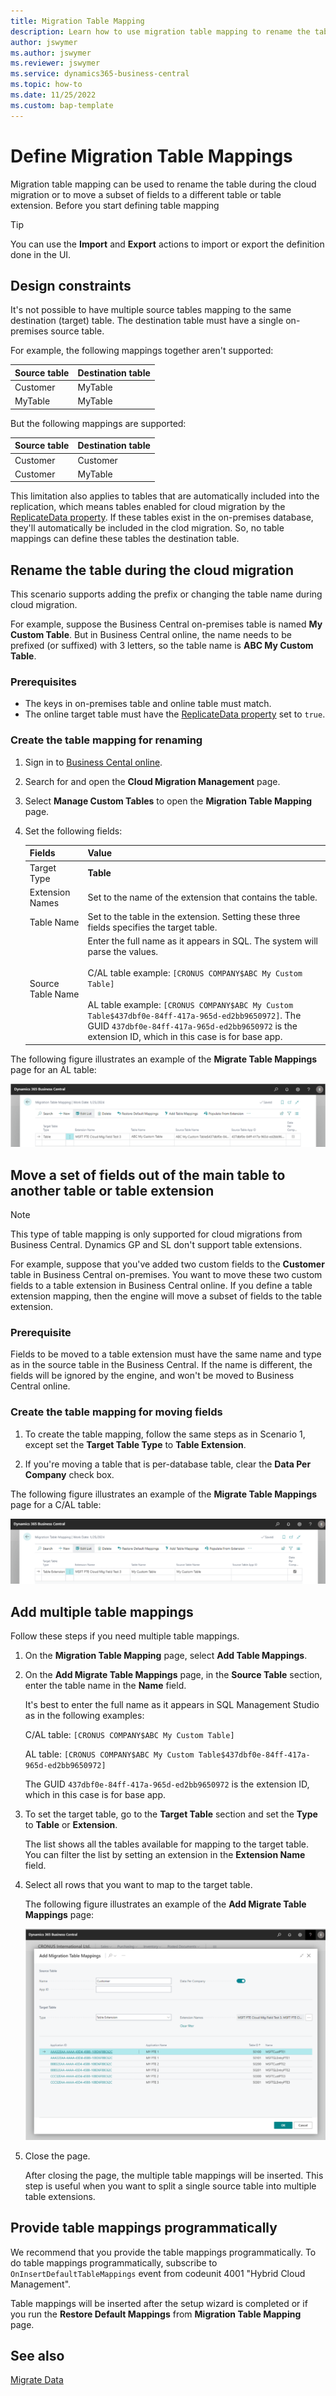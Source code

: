 ```yaml
---
title: Migration Table Mapping
description: Learn how to use migration table mapping to rename the table during the cloud migration or to move a subset of fields to a different table or table extension.
author: jswymer 
ms.author: jswymer 
ms.reviewer: jswymer 
ms.service: dynamics365-business-central
ms.topic: how-to
ms.date: 11/25/2022
ms.custom: bap-template
---
```


# Define Migration Table Mappings

Migration table mapping can be used to rename the table during the cloud migration or to move a subset of fields to a different table or table extension. Before you start defining table mapping

> [!TIP]
> You can use the **Import** and **Export** actions to import or export the definition done in the UI.

## Design constraints

It's not possible to have multiple source tables mapping to the same destination (target) table. The destination table must have a single on-premises source table.

For example, the following mappings together aren't supported:

|Source table|Destination table|
|-|-|
|Customer|MyTable|
|MyTable|MyTable|

But the following mappings are supported:

|Source table|Destination table|
|-|-|
|Customer|Customer|
|Customer|MyTable|

This limitation also applies to tables that are automatically included into the replication, which means tables enabled for cloud migration by the [ReplicateData property](../developer/properties/devenv-replicatedata-property.md). If these tables exist in the on-premises database, they'll automatically be included in the clod migration. So, no table mappings can define these tables the destination table.


## Rename the table during the cloud migration

This scenario supports adding the prefix or changing the table name during cloud migration.

For example, suppose the Business Central on-premises table is named **My Custom Table**. But in Business Central online, the name needs to be prefixed (or suffixed) with 3 letters, so the table name is **ABC My Custom Table**.

### Prerequisites

- The keys in on-premises table and online table must match.
- The online target table must have the [ReplicateData property](../developer/properties/devenv-replicatedata-property.md) set to `true`.

### Create the table mapping for renaming

1. Sign in to [Business Cental online](https://businesscentral.dynamics.com).
2. Search for and open the **Cloud Migration Management** page.
3. Select **Manage Custom Tables** to open the **Migration Table Mapping** page.
4. Set the following fields:

   |Fields|Value|
   |-|-|
   |Target Type| **Table**|
   |Extension Names|Set to the name of the extension that contains the table. |
   |Table Name|Set to the table in the extension. Setting these three fields specifies the target table.|
   |Source Table Name|Enter the full name as it appears in SQL. The system will parse the values. <br /><br />C/AL table example: `[CRONUS COMPANY$ABC My Custom Table]` <br /><br />AL table example: `[CRONUS COMPANY$ABC My Custom Table$437dbf0e-84ff-417a-965d-ed2bb9650972]`. The GUID `437dbf0e-84ff-417a-965d-ed2bb9650972` is the extension ID, which in this case is for base app. |

The following figure illustrates an example of the **Migrate Table Mappings** page for an AL table:

[![Shows the table mapping move for a AL table](../media/table-mapping-move-al.png)](../media/table-mapping-move-al.png#lightbox)

## Move a set of fields out of the main table to another table or table extension

> [!NOTE]
> This type of table mapping is only supported for cloud migrations from Business Central. Dynamics GP and SL don't support table extensions.

For example, suppose that you've added two custom fields to the **Customer** table in Business Central on-premises. You want to move these two custom fields to a table extension in Business Central online. If you define a table extension mapping, then the engine will move a subset of fields to the table extension.

### Prerequisite

Fields to be moved to a table extension must have the same name and type as in the source table in the Business Central. If the name is different, the fields will be ignored by the engine, and won't be moved to Business Central online.

### Create the table mapping for moving fields

1. To create the table mapping, follow the same steps as in Scenario 1, except set the **Target Table Type** to **Table Extension**.

2. If you're moving a table that is per-database table, clear the **Data Per Company** check box.

The following figure illustrates an example of the **Migrate Table Mappings** page for a C/AL table:

[![Shows the table mapping move for a C/AL table](../media/table-mapping-move-cal.png)](../media/table-mapping-move-cal.png#lightbox) 

## Add multiple table mappings

Follow these steps if you need multiple table mappings.

1. On the **Migration Table Mapping** page, select **Add Table Mappings**.  
2. On the **Add Migrate Table Mappings** page, in the **Source Table** section, enter the table name in the **Name** field.

   It's best to enter the full name as it appears in SQL Management Studio as in the following examples: 

   C/AL table: `[CRONUS COMPANY$ABC My Custom Table]`

   AL table: `[CRONUS COMPANY$ABC My Custom Table$437dbf0e-84ff-417a-965d-ed2bb9650972]`

   The GUID `437dbf0e-84ff-417a-965d-ed2bb9650972` is the extension ID, which in this case is for base app.

3. To set the target table, go to the **Target Table** section and set the **Type** to **Table** or **Extension**.

    The list shows all the tables available for mapping to the target table. You can filter the list by setting an extension in the **Extension Name** field.
4. Select all rows that you want to map to the target table.

   The following figure illustrates an example of the **Add Migrate Table Mappings** page:

   [![Shows the table mapping multiple tables](../media/table-mapping-multiple.png)](../media/table-mapping-multiple.png#lightbox) 

5. Close the page.

   After closing the page, the multiple table mappings will be inserted. This step is useful when you want to split a single source table into multiple table extensions.

## Provide table mappings programmatically

We recommend that you provide the table mappings programmatically. To do table mappings programmatically, subscribe to `OnInsertDefaultTableMappings` event from codeunit 4001 "Hybrid Cloud Management".

Table mappings will be inserted after the setup wizard is completed or if you run the **Restore Default Mappings** from **Migration Table Mapping** page.

## See also

[Migrate Data](migrate-data.md)  